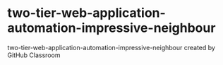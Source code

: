 # two-tier-web-application-automation-impressive-neighbour
two-tier-web-application-automation-impressive-neighbour created by GitHub Classroom
